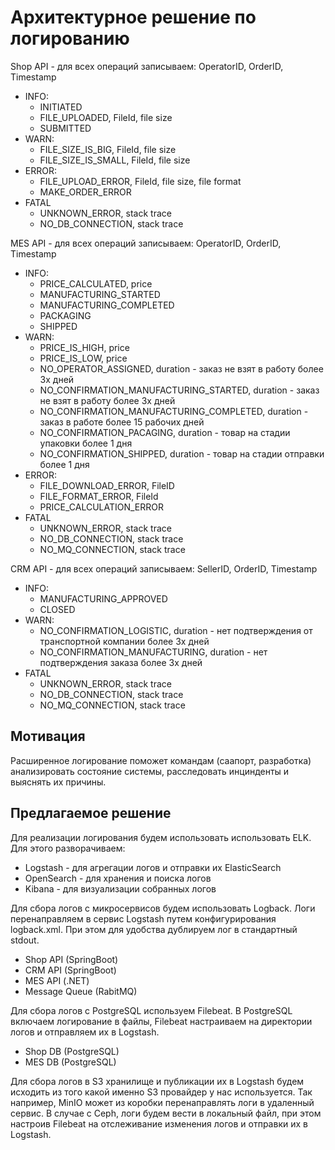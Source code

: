 # Архитектурное решение по логированию

Shop API - для всех операций записываем: OperatorID, OrderID, Timestamp
* INFO:
    * INITIATED
    * FILE_UPLOADED, FileId, file size
    * SUBMITTED
* WARN:
    * FILE_SIZE_IS_BIG, FileId, file size
    * FILE_SIZE_IS_SMALL, FileId, file size
* ERROR:
    * FILE_UPLOAD_ERROR, FileId, file size, file format
    * MAKE_ORDER_ERROR
* FATAL
    * UNKNOWN_ERROR, stack trace
    * NO_DB_CONNECTION, stack trace

MES API - для всех операций записываем: OperatorID, OrderID, Timestamp
* INFO:
    * PRICE_CALCULATED, price
    * MANUFACTURING_STARTED
    * MANUFACTURING_COMPLETED
    * PACKAGING
    * SHIPPED
* WARN:
    * PRICE_IS_HIGH, price
    * PRICE_IS_LOW, price
    * NO_OPERATOR_ASSIGNED, duration - заказ не взят в работу более 3х дней
    * NO_CONFIRMATION_MANUFACTURING_STARTED, duration - заказ не взят в работу более 3х дней
    * NO_CONFIRMATION_MANUFACTURING_COMPLETED, duration - заказ в работе более 15 рабочих дней
    * NO_CONFIRMATION_PACAGING, duration - товар на стадии упаковки более 1 дня
    * NO_CONFIRMATION_SHIPPED, duration - товар на стадии отправки более 1 дня
* ERROR:
    * FILE_DOWNLOAD_ERROR, FileID
    * FILE_FORMAT_ERROR, FileId
    * PRICE_CALCULATION_ERROR
* FATAL
    * UNKNOWN_ERROR, stack trace
    * NO_DB_CONNECTION, stack trace
    * NO_MQ_CONNECTION, stack trace

CRM API - для всех операций записываем: SellerID, OrderID, Timestamp
* INFO:
    * MANUFACTURING_APPROVED
    * CLOSED
* WARN:
    * NO_CONFIRMATION_LOGISTIC, duration - нет подтверждения от транспортной компании более 3х дней
    * NO_CONFIRMATION_MANUFACTURING, duration - нет подтверждения заказа более 3х дней
* FATAL
    * UNKNOWN_ERROR, stack trace
    * NO_DB_CONNECTION, stack trace
    * NO_MQ_CONNECTION, stack trace
  
## Мотивация
Расширенное логирование поможет командам (саапорт, разработка) анализировать состояние системы, расследовать инцинденты и выяснять их причины. 

## Предлагаемое решение
Для реализации логирования будем использовать использовать ELK. Для этого разворачиваем:
* Logstash - для агрегации логов и отправки их ElasticSearch
* OpenSearch - для хранения и поиска логов
* Kibana - для визуализации собранных логов

Для сбора логов с микросервисов будем использовать Logback. Логи перенаправляем в сервис Logstash путем конфигурирования logback.xml. При этом  для удобства дублируем лог в стандартный stdout.
* Shop API (SpringBoot)
* CRM API (SpringBoot)
* MES API (.NET)
* Message Queue (RabitMQ)

Для сбора логов с PostgreSQL используем Filebeat. В PostgreSQL включаем логирование в файлы, Filebeat настраиваем на директории логов и отправляем их в Logstash.
* Shop DB (PostgreSQL)
* MES DB (PostgreSQL)

Для сбора логов в S3 хранилище и публикации их в Logstash будем исходить из того какой именно S3 провайдер у нас используется. Так например, MinIO может из коробки перенаправлять логи в удаленный сервис. В случае с Ceph, логи будем вести в локальный файл, при этом настроив Filebeat на отслеживание изменения логов и отправки их в Logstash.